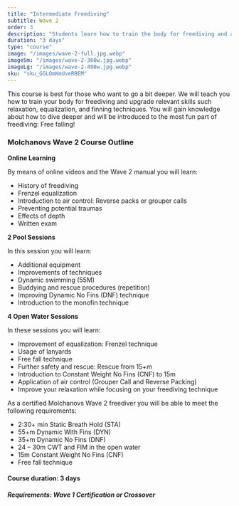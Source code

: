 ```yaml
---
title: "Intermediate Freediving"
subtitle: Wave 2
order: 3
description: "Students learn how to train the body for freediving and all the skills and knowledge needed to dive comfortably up to 24-30 meters, as well as hold your breath beyond two and a half minutes. Topics include breathe-up modifications, improvement of Frenzel equalization, introduction to the dolphin kick and much more."
duration: "3 days"
type: "course"
image: "/images/wave-2-full.jpg.webp"
imageSm: "/images/wave-2-360w.jpg.webp"
imageLg: "/images/wave-2-490w.jpg.webp"
sku: "sku_GGLOmKmUveRBEM"
---
```


This course is best for those who want to go a bit deeper. We will teach you how to train your body for freediving and upgrade relevant skills such relaxation, equalization, and finning techniques. You will gain knowledge about how to dive deeper and will be introduced to the most fun part of freediving: Free falling!

### Molchanovs Wave 2 Course Outline

**Online Learning**

By means of online videos and the Wave 2 manual you will learn:

- History of freediving
- Frenzel equalization
- Introduction to air control: Reverse packs or grouper calls
- Preventing potential traumas
- Effects of depth
- Written exam

**2 Pool Sessions**

In this session you will learn:

- Additional equipment
- Improvements of techniques
- Dynamic swimming (55M)
- Buddying and rescue procedures (repetition)
- Improving Dynamic No Fins (DNF) technique
- Introduction to the monofin technique

**4 Open Water Sessions**

In these sessions you will learn:

- Improvement of equalization: Frenzel technique
- Usage of lanyards
- Free fall technique
- Further safety and rescue: Rescue from 15+m
- Introduction to Constant Weight No Fins (CNF) to 15m
- Application of air control (Grouper Call and Reverse Packing)
- Improve your relaxation while focusing on your freediving technique

As a certified Molchanovs Wave 2 freediver you will be able to meet the following requirements:

- 2:30+ min Static Breath Hold (STA)
- 55+m Dynamic With Fins (DYN)
- 35+m Dynamic No Fins (DNF)
- 24 – 30m CWT and FIM in the open water
- 15m Constant Weight No Fins (CNF)
- Free fall technique



#### Course duration: 3 days

##### ***Requirements***: Wave 1 Certification or Crossover
